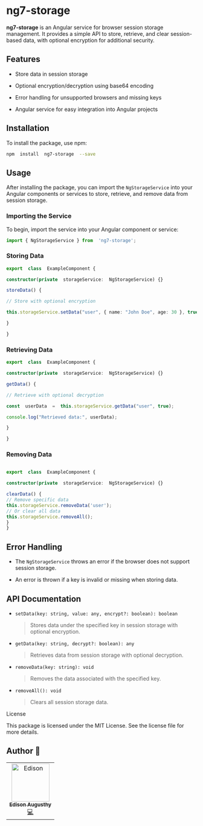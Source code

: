 
# ng7-storage

**ng7-storage** is an Angular service for browser session storage management. It provides a simple API to store, retrieve, and clear session-based data, with optional encryption for additional security.

## Features

- Store data in session storage

- Optional encryption/decryption using base64 encoding

- Error handling for unsupported browsers and missing keys

- Angular service for easy integration into Angular projects

## Installation

To install the package, use npm:

```bash
npm  install  ng7-storage  --save
```

## Usage

After installing the package, you can import the `NgStorageService` into your Angular components or services to store, retrieve, and remove data from session storage.

### Importing the Service

To begin, import the service into your Angular component or service:

```typescript
import { NgStorageService } from  'ng7-storage';
```

### Storing Data

```typescript
export  class  ExampleComponent {

constructor(private  storageService:  NgStorageService) {}

storeData() {

// Store with optional encryption

this.storageService.setData("user", { name: "John Doe", age: 30 }, true);

}

}

```

### Retrieving Data

```typescript
export  class  ExampleComponent {

constructor(private  storageService:  NgStorageService) {}

getData() {

// Retrieve with optional decryption

const  userData  =  this.storageService.getData("user", true);

console.log("Retrieved data:", userData);

}

}
```

### Removing Data

```typescript

export  class  ExampleComponent {

constructor(private  storageService:  NgStorageService) {}

clearData() {
// Remove specific data
this.storageService.removeData('user');
// Or clear all data
this.storageService.removeAll();
}
}
```

## Error Handling

- The `NgStorageService` throws an error if the browser does not support session storage.

- An error is thrown if a key is invalid or missing when storing data.

## API Documentation

- `setData(key: string, value: any, encrypt?: boolean): boolean`

   > Stores data under the specified key in session storage with optional encryption.

- `getData(key: string, decrypt?: boolean): any`

    > Retrieves data from session storage with optional decryption.

- `removeData(key: string): void`

   > Removes the data associated with the specified key.

- `removeAll(): void`

   > Clears all session storage data.

License

This package is licensed under the MIT License. See the license file for more details.

## Author 🔮

<table>

<tr>

<td  align="center"><a  href="https://github.com/edisonaugusthy"><img  src="https://github.com/edisonaugusthy.png?size=100"  width="100px;"  alt="Edison"/><br /><sub><b>Edison Augusthy</b></sub></a><br /><a  href="https://github.com/edisonaugusthy/ng-storage/commits?author=edisonaugusthy"  title="Edison">💻</a></td>

</tr>

</table>
